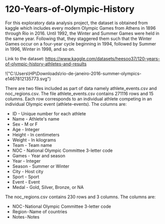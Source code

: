 # 120-Years-of-Olympic-History

For this exploratory data analysis project, the dataset is obtained from kaggle which includes every modern Olympic Games from Athens in 1896 through Rio in 2016.
Until 1992, the Winter and Summer Games were held in the same year. Following that, they staggered them such that the Winter Games occur on a four-year cycle beginning in 1994, followed by Summer in 1996, Winter in 1998, and so on.

Link to the dataset: https://www.kaggle.com/datasets/heesoo37/120-years-of-olympic-history-athletes-and-results

!("C:\Users\HP\Downloads\rio-de-janeiro-2016-summer-olympics-e1467812135773.svg")

There are two files included as part of data namely athlete_events.csv and noc_regions.csv. The file athlete_events.csv contains 271116 rows and 15 columns. Each row corresponds to an individual athlete competing in an individual Olympic event (athlete-events). The columns are:

* ID - Unique number for each athlete 
* Name - Athlete's name
* Sex - M or F
* Age - Integer
* Height - In centimeters
* Weight - In kilograms
* Team - Team name
* NOC - National Olympic Committee 3-letter code
* Games - Year and season
* Year - Integer
* Season - Summer or Winter
* City - Host city
* Sport - Sport
* Event - Event
* Medal - Gold, Silver, Bronze, or NA

The noc_regions.csv contains 230 rows and 3 columns. The columns are:

* NOC - National Olympic Committee 3-letter code
* Region - Name of countries
* Notes - Notes
